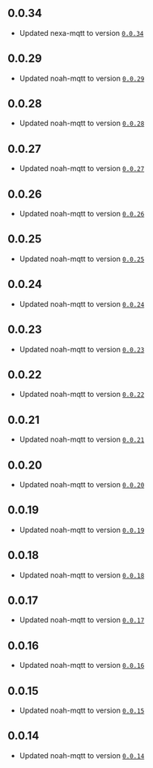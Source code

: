## 0.0.34
- Updated nexa-mqtt to version [`0.0.34`](https://github.com/mgerczuk/nexa-mqtt/releases/tag/v0.0.34)

## 0.0.29
- Updated noah-mqtt to version [`0.0.29`](https://github.com/mtrossbach/noah-mqtt/releases/tag/v0.0.29)

## 0.0.28
- Updated noah-mqtt to version [`0.0.28`](https://github.com/mtrossbach/noah-mqtt/releases/tag/v0.0.28)

## 0.0.27
- Updated noah-mqtt to version [`0.0.27`](https://github.com/mtrossbach/noah-mqtt/releases/tag/v0.0.27)

## 0.0.26
- Updated noah-mqtt to version [`0.0.26`](https://github.com/mtrossbach/noah-mqtt/releases/tag/v0.0.26)

## 0.0.25
- Updated noah-mqtt to version [`0.0.25`](https://github.com/mtrossbach/noah-mqtt/releases/tag/v0.0.25)

## 0.0.24
- Updated noah-mqtt to version [`0.0.24`](https://github.com/mtrossbach/noah-mqtt/releases/tag/v0.0.24)

## 0.0.23
- Updated noah-mqtt to version [`0.0.23`](https://github.com/mtrossbach/noah-mqtt/releases/tag/v0.0.23)

## 0.0.22
- Updated noah-mqtt to version [`0.0.22`](https://github.com/mtrossbach/noah-mqtt/releases/tag/v0.0.22)

## 0.0.21
- Updated noah-mqtt to version [`0.0.21`](https://github.com/mtrossbach/noah-mqtt/releases/tag/v0.0.21)

## 0.0.20
- Updated noah-mqtt to version [`0.0.20`](https://github.com/mtrossbach/noah-mqtt/releases/tag/v0.0.20)

## 0.0.19
- Updated noah-mqtt to version [`0.0.19`](https://github.com/mtrossbach/noah-mqtt/releases/tag/v0.0.19)

## 0.0.18
- Updated noah-mqtt to version [`0.0.18`](https://github.com/mtrossbach/noah-mqtt/releases/tag/v0.0.18)

## 0.0.17
- Updated noah-mqtt to version [`0.0.17`](https://github.com/mtrossbach/noah-mqtt/releases/tag/v0.0.17)

## 0.0.16
- Updated noah-mqtt to version [`0.0.16`](https://github.com/mtrossbach/noah-mqtt/releases/tag/v0.0.16)

## 0.0.15
- Updated noah-mqtt to version [`0.0.15`](https://github.com/mtrossbach/noah-mqtt/releases/tag/v0.0.15)

## 0.0.14
- Updated noah-mqtt to version [`0.0.14`](https://github.com/mtrossbach/noah-mqtt/releases/tag/v0.0.14)
